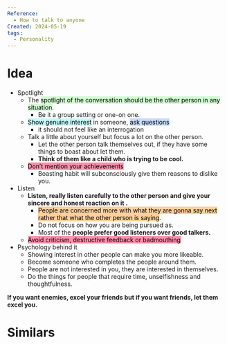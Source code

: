 ```yaml
---
Reference:
  - How to talk to anyone
Created: 2024-05-19
tags:
  - Personality
---
```

# Idea

- Spotlight
	- The <mark style="background: #BBFABBA6;">spotlight of the conversation should be the other person in any situation</mark>.
		- Be it a group setting or one-on one.
	- <mark style="background: #ABF7F7A6;">Show genuine interest</mark> in someone, <mark style="background: #ADCCFFA6;">ask questions</mark>
		- it should not feel like an interrogation
	- Talk a little about yourself but focus a lot on the other person.
		- Let the other person talk themselves out, if they have some things to boast about let them.
		- **Think of them like a child who is trying to be cool.**
	- <mark style="background: #FF5582A6;">Don’t mention your achievements</mark>
		- Boasting habit will subconsciously give them reasons to dislike you.
- Listen
	- **Listen, really listen carefully to the other person and give your sincere and honest reaction on it .**
		- <mark style="background: #FFB86CA6;">People are concerned more with what they are gonna say next rather that what the other person is saying</mark>.
		- Do not focus on how you are being pursued as.
		- Most of the **people prefer good listeners over good talkers.**
	- <mark style="background: #FF5582A6;">Avoid criticism, destructive feedback or badmouthing</mark>
- Psychology behind it    
    - Showing interest in other people can make you more likeable.
    - Become someone who completes the people around them.
    - People are not interested in you, they are interested in themselves.
    - Do the things for people that require time, unselfishness and thoughtfulness.

**If you want enemies, excel your friends but if you want friends, let them excel you.**
# Similars

